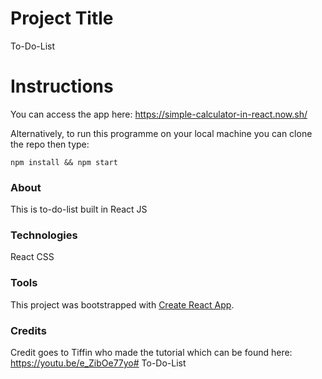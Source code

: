 # Project Title
To-Do-List

# Instructions
You can access the app here: https://simple-calculator-in-react.now.sh/

Alternatively, to run this programme on your local machine you can clone the repo then type:

`npm install && npm start`

### About
This is to-do-list built in React JS

### Technologies 
React
CSS

### Tools
This project was bootstrapped with [Create React App](https://github.com/facebook/create-react-app).

### Credits 
Credit goes to Tiffin who made the tutorial which can be found here: https://youtu.be/e_ZibOe77yo# To-Do-List
